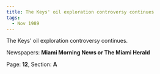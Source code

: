 ```yaml
---  
title: The Keys' oil exploration controversy continues  
tags:  
  - Nov 1989  
---  
```

  
The Keys' oil exploration controversy continues.  
  
Newspapers: **Miami Morning News or The Miami Herald**  
  
Page: **12**, Section: **A** 

